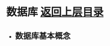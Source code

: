 # 数据库                                                                                    [返回上层目录](../README.md)

- ## 数据库基本概念